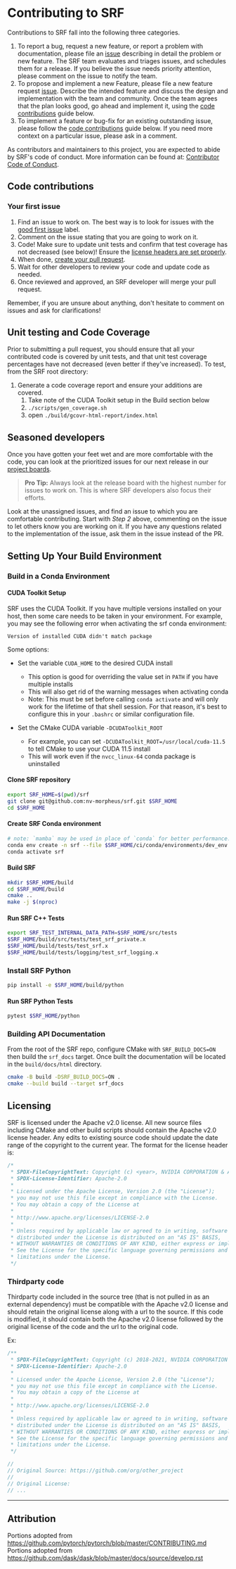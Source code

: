 # Contributing to SRF

Contributions to SRF fall into the following three categories.

1. To report a bug, request a new feature, or report a problem with
    documentation, please file an [issue](https://github.com/NVIDIA/SRF/issues/new)
    describing in detail the problem or new feature. The SRF team evaluates
    and triages issues, and schedules them for a release. If you believe the
    issue needs priority attention, please comment on the issue to notify the
    team.
2. To propose and implement a new Feature, please file a new feature request
    [issue](https://github.com/NVIDIA/SRF/issues/new). Describe the
    intended feature and discuss the design and implementation with the team and
    community. Once the team agrees that the plan looks good, go ahead and
    implement it, using the [code contributions](#code-contributions) guide below.
3. To implement a feature or bug-fix for an existing outstanding issue, please
    follow the [code contributions](#code-contributions) guide below. If you
    need more context on a particular issue, please ask in a comment.

As contributors and maintainers to this project,
you are expected to abide by SRF's code of conduct.
More information can be found at: [Contributor Code of Conduct](CODE_OF_CONDUCT.md).

## Code contributions

### Your first issue

1. Find an issue to work on. The best way is to look for issues with the [good first issue](https://github.com/NVIDIA/SRF/issues) label.
2. Comment on the issue stating that you are going to work on it.
3. Code! Make sure to update unit tests and confirm that test coverage has not decreased (see below)! Ensure the
[license headers are set properly](#Licensing).
4. When done, [create your pull request](https://github.com/NVIDIA/SRF/compare).
5. Wait for other developers to review your code and update code as needed.
6. Once reviewed and approved, an SRF developer will merge your pull request.

Remember, if you are unsure about anything, don't hesitate to comment on issues and ask for clarifications!

## Unit testing and Code Coverage
Prior to submitting a pull request, you should ensure that all your contributed code is covered by unit tests, and that
unit test coverage percentages have not decreased (even better if they've increased). To test, from the SRF root
directory:

1. Generate a code coverage report and ensure your additions are covered.
   1. Take note of the CUDA Toolkit setup in the Build section below
   2. `./scripts/gen_coverage.sh`
   3. open `./build/gcovr-html-report/index.html`

## Seasoned developers

Once you have gotten your feet wet and are more comfortable with the code, you can look at the prioritized issues for our next release in our [project boards](https://github.com/NVIDIA/SRF/projects).

> **Pro Tip:** Always look at the release board with the highest number for issues to work on. This is where SRF developers also focus their efforts.

Look at the unassigned issues, and find an issue to which you are comfortable contributing. Start with _Step 2_ above, commenting on the issue to let others know you are working on it. If you have any questions related to the implementation of the issue, ask them in the issue instead of the PR.

## Setting Up Your Build Environment

### Build in a Conda Environment

#### CUDA Toolkit Setup

SRF uses the CUDA Toolkit. If you have multiple versions installed on your host, then some care needs to be taken in your environment.
For example, you may see the following error when activating the srf conda environment:

`Version of installed CUDA didn't match package`

Some options:

- Set the variable `CUDA_HOME` to the desired CUDA install
  - This option is good for overriding the value set in `PATH` if you have multiple installs
  - This will also get rid of the warning messages when activating conda
  - Note: This must be set before calling `conda activate` and will only work for the lifetime of that shell session. For that reason, it's best to configure this in your `.bashrc` or similar configuration file.

- Set the CMake CUDA variable `-DCUDAToolkit_ROOT`
  - For example, you can set `-DCUDAToolkit_ROOT=/usr/local/cuda-11.5` to tell CMake to use your CUDA 11.5 install
  - This will work even if the `nvcc_linux-64` conda package is uninstalled

#### Clone SRF repository
```bash
export SRF_HOME=$(pwd)/srf
git clone git@github.com:nv-morpheus/srf.git $SRF_HOME
cd $SRF_HOME
```

#### Create SRF Conda environment
```bash
# note: `mamba` may be used in place of `conda` for better performance.
conda env create -n srf --file $SRF_HOME/ci/conda/environments/dev_env.yml
conda activate srf
```
#### Build SRF
```bash
mkdir $SRF_HOME/build
cd $SRF_HOME/build
cmake ..
make -j $(nproc)
```

#### Run SRF C++ Tests
```bash
export SRF_TEST_INTERNAL_DATA_PATH=$SRF_HOME/src/tests
$SRF_HOME/build/src/tests/test_srf_private.x
$SRF_HOME/build/tests/test_srf.x
$SRF_HOME/build/tests/logging/test_srf_logging.x
```

### Install SRF Python
```bash
pip install -e $SRF_HOME/build/python
```

#### Run SRF Python Tests
```bash
pytest $SRF_HOME/python
```

### Building API Documentation
From the root of the SRF repo, configure CMake with `SRF_BUILD_DOCS=ON` then build the `srf_docs` target. Once built the documentation will be located in the `build/docs/html` directory.
```bash
cmake -B build -DSRF_BUILD_DOCS=ON .
cmake --build build --target srf_docs
```

## Licensing
SRF is licensed under the Apache v2.0 license. All new source files including CMake and other build scripts should contain the Apache v2.0 license header. Any edits to existing source code should update the date range of the copyright to the current year. The format for the license header is:

```c++
/*
 * SPDX-FileCopyrightText: Copyright (c) <year>, NVIDIA CORPORATION & AFFILIATES. All rights reserved.
 * SPDX-License-Identifier: Apache-2.0
 *
 * Licensed under the Apache License, Version 2.0 (the "License");
 * you may not use this file except in compliance with the License.
 * You may obtain a copy of the License at
 *
 * http://www.apache.org/licenses/LICENSE-2.0
 *
 * Unless required by applicable law or agreed to in writing, software
 * distributed under the License is distributed on an "AS IS" BASIS,
 * WITHOUT WARRANTIES OR CONDITIONS OF ANY KIND, either express or implied.
 * See the License for the specific language governing permissions and
 * limitations under the License.
 */
 ```

### Thirdparty code
Thirdparty code included in the source tree (that is not pulled in as an external dependency) must be compatible with the Apache v2.0 license and should retain the original license along with a url to the source. If this code is modified, it should contain both the Apache v2.0 license followed by the original license of the code and the url to the original code.

Ex:
```c++
/**
 * SPDX-FileCopyrightText: Copyright (c) 2018-2021, NVIDIA CORPORATION & AFFILIATES. All rights reserved.
 * SPDX-License-Identifier: Apache-2.0
 *
 * Licensed under the Apache License, Version 2.0 (the "License");
 * you may not use this file except in compliance with the License.
 * You may obtain a copy of the License at
 *
 * http://www.apache.org/licenses/LICENSE-2.0
 *
 * Unless required by applicable law or agreed to in writing, software
 * distributed under the License is distributed on an "AS IS" BASIS,
 * WITHOUT WARRANTIES OR CONDITIONS OF ANY KIND, either express or implied.
 * See the License for the specific language governing permissions and
 * limitations under the License.
 */

//
// Original Source: https://github.com/org/other_project
//
// Original License:
// ...
```


---

## Attribution
Portions adopted from https://github.com/pytorch/pytorch/blob/master/CONTRIBUTING.md \
Portions adopted from https://github.com/dask/dask/blob/master/docs/source/develop.rst

